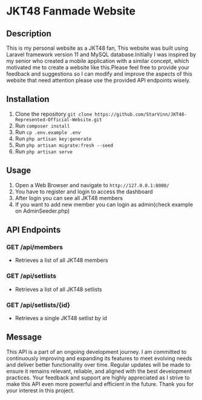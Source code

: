 # JKT48 Fanmade Website 
## Description
This is my personal website as a JKT48 fan, This website was built using Laravel framework version 11 and MySQL database.Initially I was inspired by my senior who created a mobile application with a similar concept, which motivated me to create a website like this.Please feel free to provide your feedback and suggestions so I can modify and improve the aspects of this website that need attention  please use the provided API endpoints wisely. 

## Installation
1. Clone the repository `git clone https://github.com/StarVinn/JKT48-Represented-Official-Website.git`
2. Run `composer install`
3. Run `cp .env.example .env`
4. Run `php artisan key:generate`
5. Run `php artisan migrate:fresh --seed`
6. Run `php artisan serve`

## Usage
1. Open a Web Browser and navigate to `http://127.0.0.1:8000/`
2. You have to register and login to access the dashboard
3. After login you can see all JKT48 members
4. If you want to add new member you can login as admin(check example on AdminSeeder.php)


## API Endpoints
### GET /api/members
- Retrieves a list of all JKT48 members
### GET /api/setlists
- Retrieves a list of all JKT48 setlists
### GET /api/setlists/{id}
- Retrieves a single JKT48 setlist by id

## Message
This API is a part of an ongoing development journey. I am committed to continuously improving and expanding its features to meet evolving needs and deliver better functionality over time. Regular updates will be made to ensure it remains relevant, reliable, and aligned with the best development practices. Your feedback and support are highly appreciated as I strive to make this API even more powerful and efficient in the future. Thank you for your interest in this project.
